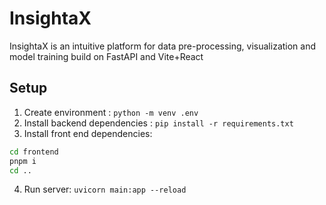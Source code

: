 # InsightaX

InsightaX is an intuitive platform for data pre-processing, visualization and model training build on FastAPI and
Vite+React

## Setup

1. Create environment : `python -m venv .env`
2. Install backend dependencies : `pip install -r requirements.txt`
3. Install front end dependencies:

```bash
cd frontend
pnpm i
cd ..
```

4. Run server: `uvicorn main:app --reload`
